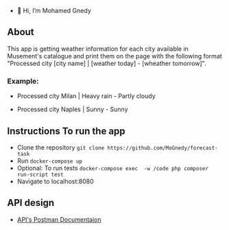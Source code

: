 - 👋 Hi, I’m Mohamed Gnedy

## About
This app is getting weather information for each city available in Musement's catalogue and print them on the page with the following format "Processed city [city name] | [weather today] - [wheather tomorrow]".
### Example:

- Processed city Milan | Heavy rain - Partly cloudy

- Processed city Naples | Sunny - Sunny
## Instructions To run the app

* Clone the repository `git clone https://github.com/MoGnedy/forecast-task `
* Run `docker-compose up`
* Optional: To run tests `docker-compose exec  -w /code php composer run-script test`
* Navigate to localhost:8080

## API design
- [API's Postman Documentaion](https://documenter.getpostman.com/view/1970211/TzeWH8CB)